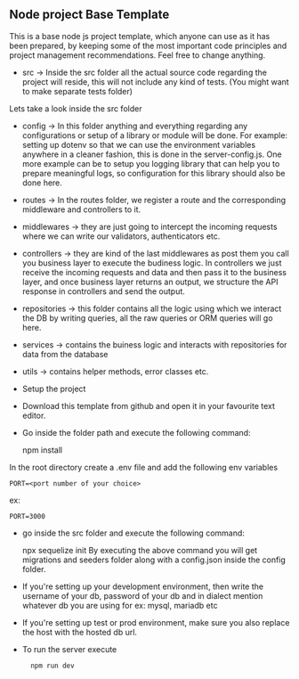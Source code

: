 ## Node project Base Template

This is a base node js project template, which anyone can use as it has been prepared, by keeping some of the most important code principles and project management recommendations. Feel free to change anything.

- src -> Inside the src folder all the actual source code regarding the project will reside, this will not include any kind of tests. (You might want to make separate tests folder)

Lets take a look inside the src folder

 - config -> In this folder anything and everything regarding any configurations or setup of a library or module will be done. For example: setting up dotenv so that we can use the environment variables anywhere in a cleaner fashion, this is done in the server-config.js. One more example can be to setup you logging library that can help you to prepare meaningful logs, so configuration for this library should also be done here.

- routes -> In the routes folder, we register a route and the corresponding middleware and controllers to it.

- middlewares -> they are just going to intercept the incoming requests where we can write our validators, authenticators etc.

- controllers -> they are kind of the last middlewares as post them you call you business layer to execute the budiness logic. In controllers we just receive the incoming requests and data and then pass it to the business layer, and once business layer returns an output, we structure the API response in controllers and send the output.

- repositories -> this folder contains all the logic using which we interact the DB by writing queries, all the raw queries or ORM queries will go here.

- services -> contains the buiness logic and interacts with repositories for data from the database

- utils -> contains helper methods, error classes etc.

- Setup the project
- Download this template from github and open it in your favourite text editor.
- Go inside the folder path and execute the following command:

    npm install

In the root directory create a .env file and add the following env variables

    PORT=<port number of your choice>
ex:

    PORT=3000
- go inside the src folder and execute the following command:

    npx sequelize init
By executing the above command you will get migrations and seeders folder along with a config.json inside the config folder.

- If you're setting up your development environment, then write the username of your db, password of your db and in dialect mention whatever db you are using for ex: mysql, mariadb etc

- If you're setting up test or prod environment, make sure you also replace the host with the hosted db url.

- To run the server execute

        npm run dev